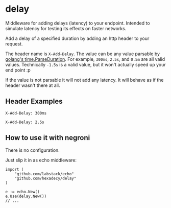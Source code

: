 # delay
Middleware for adding delays (latency) to your endpoint. Intended to simulate latency for testing its effects on faster networks.

Add a delay of a specified duration by adding an http header to your request.

The header name is `X-Add-Delay`. The value can be any value parsable by [golang's time.ParseDuration](http://golang.org/pkg/time/#ParseDuration). For example, `300ms`, `2.5s`, and `0.5m` are all valid values. Technically `-1.5s` is a valid value, but it won't actually speed up your end point :p

If the value is not parsable it will not add any latency. It will behave as if the header wasn't there at all.

## Header Examples

`X-Add-Delay: 300ms`

`X-Add-Delay: 2.5s`

## How to use it with negroni

There is no configuration.

Just slip it in as echo middleware:

	import (
	    "github.com/labstack/echo"
	    "github.com/hexadecy/delay"
	)
	
    e := echo.New()
	e.Use(delay.New())
	// ...
